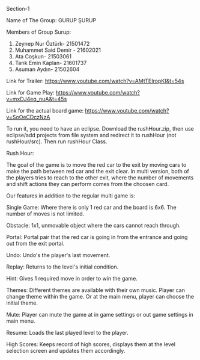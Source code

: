 Section-1

Name of The Group: GURUP ŞURUP 

Members of Group Surup:
1. Zeynep Nur Öztürk- 21501472
2. Muhammet Said Demir - 21602021
3. Ata Coşkun- 21503061
4. Tarık Emin Kaplan- 21601737
5. Asuman Aydın- 21502604

Link for Trailer: https://www.youtube.com/watch?v=AMtTEIropKI&t=54s

Link for Game Play: https://www.youtube.com/watch?v=mxDJ4eq_nuA&t=45s

Link for the actual board game: https://www.youtube.com/watch?v=SoOeCDczNzA

To run it, you need to have an eclipse. Download the rushHour.zip, then use eclipse/add projects from file system and redirect it to rushHour (not rushHour/src). Then run rushHour Class.


Rush Hour:

The goal of the game is to move the red car to the exit by moving cars to make the path between red car and the exit clear.
In multi version, both of the players tries to reach to the other exit, where the number of movements and shift actions they can perform comes from the choosen card.

Our features in addition to the regular multi game is:

Single Game: Where there is only 1 red car and the board is 6x6. The number of moves is not limited.

Obstacle: 1x1, unmovable object where the cars cannot reach through.

Portal: Portal pair that the red car is going in from the entrance and going out from the exit portal.

Undo: Undo's the player's last movement.

Replay: Returns to the level's initial condition.

Hint: Gives 1 required move in order to win the game.

Themes: Different themes are available with their own music. Player can change theme within the game. Or at the main menu, player can choose the initial theme.

Mute: Player can mute the game at in game settings or out game settings in main menu.

Resume: Loads the last played level to the player.

High Scores: Keeps record of high scores, displays them at the level selection screen and updates them accordingly.

